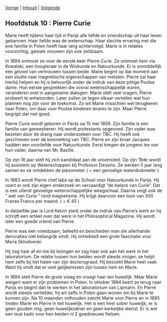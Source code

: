 [Vorige](hfst09_40_roebel_per_maand.md) | [Inhoud](inhoudsopgave.md) | [Volgende](hfst11_pierre_curie.md)

## Hoofdstuk 10 : Pierre Curie

Marie heeft tijdens haar tijd in Parijs alle liefde en vriendschap uit haar leven gebannen. Haar liefde was de wetenschap. Haar slechte ervaring met die ene familie in Polen heeft haar lang achtervolgd. Marie is in relaties voorzichtig, geniale vrouwen zijn ook zeldzaam.

In 1894 ontmoet ze voor de eerste keer Pierre Curie. Ze ontmoet hem via Kowalski, een hoogleraar in de Wiskunde en Natuurkunde.  Er is onmiddellijk een gevoel van vertrouwen tussen beide. Marie begint op dat moment aan een studie naar magnetische eigenschappen van metalen. Pierre zal haar hierbij helpen en hij is behoorlijk onder de indruk van deze pittige Poolse dame. Hun eerste gesprekken die vooral wetenschappelijk waren, veranderen snel in aangename dialogen. Marie stelt veel vragen, Pierre probeert te antwoorden. Later zullen ze tegen elkaar vertellen wat hun plannen nog zijn voor de toekomst. Zo wil Marie misschien wel terugkeren naar Polen, om daar voor Poolse kinderen lerares te zijn. Maar Pierre begrijpt dat niet goed.


Pierre Curie wordt geboren in Parijs op 15 mei 1859.  Zijn familie is een familie van geneesheren. Hij wordt protestants opgevoed. Zijn vader was bezeten door de drang naar onderzoeken voor TBC. Hij heeft ook geschreven over de besmetting van TBC.  Pierre en zijn broer Jacques hadden een voorliefde voor Natuurkunde.  Eerst kregen de jongens les van hun vader, daarna van Mr. Bazille.

Op zijn 18 jaar stelt hij zich kandidaat aan de universiteit. Op zijn 19de wordt hij assistent op Wetenschappen bij Professor Dessins. Ze werken 5 jaar lang samen en ze ontdekken de piezometer ( =  een gevoelige waterdrukmeter ).

In 1883 wordt Pierre chef labo op de School voor Natuurkunde in Parijs. Hij voert er ook zijn eigen onderzoek en vervaardigt “de balans van Curie”. Dat is een uiterst gevoelige wetenschappelijke weegschaal. Daarna volgt ook de “ wet van Curie “ rond magnetisme. Hij krijgt daarvoor een loon van 300 Franse Francs per maand. ( = € 45 )

In datzelfde jaar is Lord Kelvin sterk onder de indruk van Pierre’s werk en hij schrijft een artikel over dat werk in het Philosophical Magazine. Hij wordt later een goede vriend van Pierre. 

Pierre was een vreedzaam, beleefd en bescheiden man die allerhande decoraties niet belangrijk vindt. Hij ontwikkelt een grote fascinatie voor Maria Sklodowski

Hij zag haar af en toe bij lezingen en zag haar ook aan het werk in het laboratorium. De relatie tussen hun beiden wordt steeds inniger, ze helpt hem zelfs bij het halen van zijn doctorsgraad. Hij bezoekt Marie heel vaak. Want hij vindt dat er veel gelijkenissen zijn tussen hem en Marie.

In 1894 stelt Pierre de grote vraag en vraagt haar ten huwelijk. Maar Marie weigert want er zijn problemen in Polen. In oktober 1894 keert ze terug naar Parijs en begint dan te werken in het laboratorium van Lipmann. En Pierre wordt steeds verliefder, hij wil zelfs in Polen gaan wonen om bij Marie te kunnen zijn. Na 10 maanden volhouden zwicht Marie voor Pierre en in 1895 treden Marie en Pierre in het huwelijk. Het is een heel sober huwelijk, er is geen  gouden ring, geen huwelijksdiner en geen kerkelijke dienst. Er is wel een leuk kado voor hen beiden nl 2 goednieuwe fietsen.
